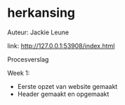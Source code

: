 # herkansing

Auteur: Jackie Leune

link: http://127.0.0.1:53908/index.html


Procesverslag

Week 1:
- Eerste opzet van website gemaakt
- Header gemaakt en opgemaakt 
